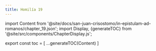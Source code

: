 ```yaml
---
title: Homilía 19
---
```


import Content from '@site/docs/san-juan-crisostomo/in-epistulam-ad-romanos/chapter_19.json';
import Display, {generateTOC} from '@site/src/components/ChapterDisplay.js';

<Display data={Content} />

export const toc = [
  ...generateTOC(Content)
]
